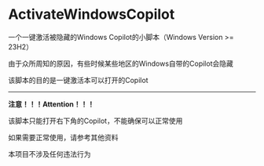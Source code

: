 # ActivateWindowsCopilot

一个一键激活被隐藏的Windows Copilot的小脚本（Windows Version >= 23H2）

由于众所周知的原因，有些时候某些地区的Windows自带的Copilot会隐藏

该脚本的目的是一键激活本可以打开的Copilot

---

**注意！！！Attention！！！**

该脚本只能打开右下角的Copilot，不能确保可以正常使用

如果需要正常使用，请参考其他资料

本项目不涉及任何违法行为
